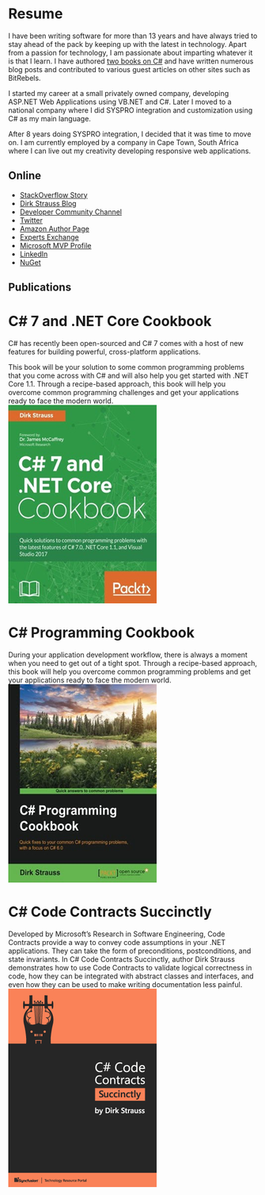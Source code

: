 # Resume


I have been writing software for more than 13 years and have always tried to stay ahead of the pack by keeping up with the latest in technology. Apart from a passion for technology, I am passionate about imparting whatever it is that I learn. I have authored [two books on C#](http://www.amazon.com/author/dirkstrauss) and have written numerous blog posts and contributed to various guest articles on other sites such as BitRebels. 

I started my career at a small privately owned company, developing ASP.NET Web Applications using VB.NET and C#. Later I moved to a national company where I did SYSPRO integration and customization using C# as my main language. 

After 8 years doing SYSPRO integration, I decided that it was time to move on. I am currently employed by a company in Cape Town, South Africa where I can live out my creativity developing responsive web applications. 

## Online

* [StackOverflow Story](http://stackoverflow.com/story/dirkstrauss)
* [Dirk Strauss Blog](https://dirkstrauss.com)
* [Developer Community Channel](http://www.youtube.com/developercommunity)
* [Twitter](https://www.twitter.com/dirkstrauss)
* [Amazon Author Page](http://amazon.com/author/dirkstrauss)
* [Experts Exchange](https://rdsrc.us/AQS1sy)
* [Microsoft MVP Profile](http://bit.ly/2cPDeY0)
* [LinkedIn](http://za.linkedin.com/in/dirkstrauss)
* [NuGet](https://preview.nuget.org/profiles/dirkstrauss)

## Publications

# C# 7 and .NET Core Cookbook
C# has recently been open-sourced and C# 7 comes with a host of new features for building powerful, cross-platform applications.

This book will be your solution to some common programming problems that you come across with C# and will also help you get started with .NET Core 1.1. Through a recipe-based approach, this book will help you overcome common programming challenges and get your applications ready to face the modern world.
![CSharp 7](https://github.com/dirkstrauss/mycdn/raw/master/publications/csharp7.jpg)

# C# Programming Cookbook
During your application development workflow, there is always a moment when you need to get out of a tight spot. Through a recipe-based approach, this book will help you overcome common programming problems and get your applications ready to face the modern world.
![CSharp Programming Cookbook](https://github.com/dirkstrauss/mycdn/raw/master/publications/csharpcookbook.jpg)

# C# Code Contracts Succinctly
Developed by Microsoft’s Research in Software Engineering, Code Contracts provide a way to convey code assumptions in your .NET applications. They can take the form of preconditions, postconditions, and state invariants. In C# Code Contracts Succinctly, author Dirk Strauss demonstrates how to use Code Contracts to validate logical correctness in code, how they can be integrated with abstract classes and interfaces, and even how they can be used to make writing documentation less painful.
![Code Contracts](https://github.com/dirkstrauss/mycdn/raw/master/publications/csharpcontracts-succinctly.png)


